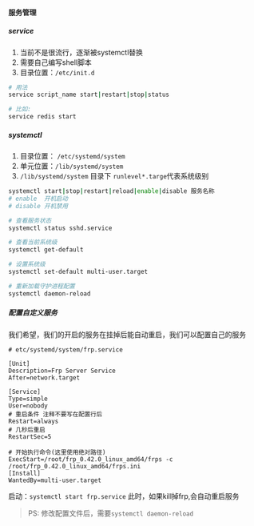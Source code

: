 #### 服务管理

##### service
1. 当前不是很流行，逐渐被systemctl替换
2. 需要自己编写shell脚本
3. 目录位置：`/etc/init.d`

```bash
# 用法
service script_name start|restart|stop|status 

# 比如:
service redis start 
```

##### systemctl
1. 目录位置： `/etc/systemd/system`
2. 单元位置：`/lib/systemd/system`
3. `/lib/systemd/system` 目录下 `runlevel*.targe`代表系统级别


```bash
systemctl start|stop|restart|reload|enable|disable 服务名称
# enable  开机启动
# disable 开机禁用

# 查看服务状态
systemctl status sshd.service

# 查看当前系统级
systemctl get-default

# 设置系统级
systemctl set-default multi-user.target

# 重新加载守护进程配置
systemctl daemon-reload
```

##### 配置自定义服务
我们希望，我们的开启的服务在挂掉后能自动重启，我们可以配置自己的服务

```shell
# etc/systemd/system/frp.service

[Unit]
Description=Frp Server Service
After=network.target

[Service]
Type=simple
User=nobody
# 重启条件 注释不要写在配置行后
Restart=always
# 几秒后重启
RestartSec=5

# 开始执行命令(这里使用绝对路径)
ExecStart=/root/frp_0.42.0_linux_amd64/frps -c /root/frp_0.42.0_linux_amd64/frps.ini
[Install]
WantedBy=multi-user.target
```

启动：`systemctl start frp.service`
此时，如果kill掉frp,会自动重启服务

>PS: 修改配置文件后，需要`systemctl daemon-reload`




